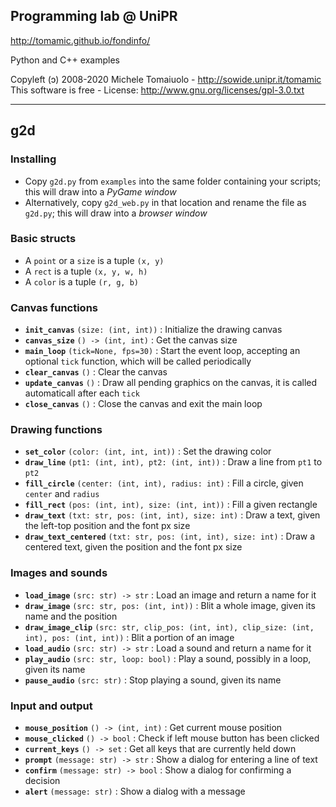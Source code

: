 ## Programming lab @ UniPR

http://tomamic.github.io/fondinfo/

Python and C++ examples

Copyleft (ɔ) 2008-2020 Michele Tomaiuolo - http://sowide.unipr.it/tomamic <br>
This software is free - License: http://www.gnu.org/licenses/gpl-3.0.txt

---

## g2d

### Installing

- Copy `g2d.py` from `examples` into the same folder containing your scripts; this will draw into a *PyGame window*
- Alternatively, copy `g2d_web.py` in that location and rename the file as `g2d.py`; this will draw into a *browser window*

### Basic structs

- A `point` or a `size` is a tuple `(x, y)`
- A `rect` is a tuple `(x, y, w, h)`
- A `color` is a tuple `(r, g, b)`

### Canvas functions

- **`init_canvas`** `(size: (int, int))` : Initialize the drawing canvas
- **`canvas_size`** `() -> (int, int)` : Get the canvas size
- **`main_loop`** `(tick=None, fps=30)` : Start the event loop, accepting an optional `tick` function, which will be called periodically
- **`clear_canvas`** `()` : Clear the canvas
- **`update_canvas`** `()` : Draw all pending graphics on the canvas, it is called automaticall after each `tick`
- **`close_canvas`** `()` : Close the canvas and exit the main loop

### Drawing functions

- **`set_color`** `(color: (int, int, int))` : Set the drawing color
- **`draw_line`** `(pt1: (int, int), pt2: (int, int))` : Draw a line from `pt1` to `pt2`
- **`fill_circle`** `(center: (int, int), radius: int)` : Fill a circle, given `center` and `radius`
- **`fill_rect`** `(pos: (int, int), size: (int, int))` : Fill a given rectangle
- **`draw_text`** `(txt: str, pos: (int, int), size: int)` : Draw a text, given the left-top position and the font px size
- **`draw_text_centered`** `(txt: str, pos: (int, int), size: int)` : Draw a centered text, given the position and the font px size

### Images and sounds

- **`load_image`** `(src: str) -> str` : Load an image and return a name for it
- **`draw_image`** `(src: str, pos: (int, int))` : Blit a whole image, given its name and the position
- **`draw_image_clip`** `(src: str, clip_pos: (int, int), clip_size: (int, int), pos: (int, int))` : Blit a portion of an image
- **`load_audio`** `(src: str) -> str` : Load a sound and return a name for it
- **`play_audio`** `(src: str, loop: bool)` : Play a sound, possibly in a loop, given its name
- **`pause_audio`** `(src: str)` : Stop playing a sound, given its name

### Input and output

- **`mouse_position`** `() -> (int, int)` : Get current mouse position
- **`mouse_clicked`** `() -> bool` : Check if left mouse button has been clicked
- **`current_keys`** `() -> set` : Get all keys that are currently held down
- **`prompt`** `(message: str) -> str` : Show a dialog for entering a line of text
- **`confirm`** `(message: str) -> bool` : Show a dialog for confirming a decision
- **`alert`** `(message: str)` : Show a dialog with a message

